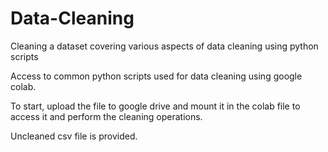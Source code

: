 # Data-Cleaning
Cleaning a dataset covering various aspects of data cleaning using python scripts 

Access to common python scripts used for data cleaning using google colab. 

To start, upload the file to google drive and mount it in the colab file to access it and perform the cleaning operations.

Uncleaned csv file is provided.
